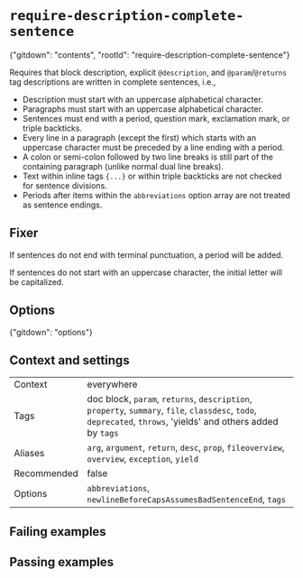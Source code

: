 # `require-description-complete-sentence`

{"gitdown": "contents", "rootId": "require-description-complete-sentence"}

Requires that block description, explicit `@description`, and
`@param`/`@returns` tag descriptions are written in complete sentences, i.e.,

* Description must start with an uppercase alphabetical character.
* Paragraphs must start with an uppercase alphabetical character.
* Sentences must end with a period, question mark, exclamation mark, or triple backticks.
* Every line in a paragraph (except the first) which starts with an uppercase
  character must be preceded by a line ending with a period.
* A colon or semi-colon followed by two line breaks is still part of the
  containing paragraph (unlike normal dual line breaks).
* Text within inline tags `{...}` or within triple backticks are not checked for sentence divisions.
* Periods after items within the `abbreviations` option array are not treated
  as sentence endings.

## Fixer

If sentences do not end with terminal punctuation, a period will be added.

If sentences do not start with an uppercase character, the initial
letter will be capitalized.

## Options

{"gitdown": "options"}

## Context and settings

|||
|---|---|
|Context|everywhere|
|Tags|doc block, `param`, `returns`, `description`, `property`, `summary`, `file`, `classdesc`, `todo`, `deprecated`, `throws`, 'yields' and others added by `tags`|
|Aliases|`arg`, `argument`, `return`, `desc`, `prop`, `fileoverview`, `overview`, `exception`, `yield`|
|Recommended|false|
|Options|`abbreviations`, `newlineBeforeCapsAssumesBadSentenceEnd`, `tags`|

## Failing examples

<!-- assertions-failing requireDescriptionCompleteSentence -->

## Passing examples

<!-- assertions-passing requireDescriptionCompleteSentence -->

